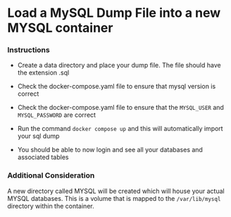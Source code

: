# Load a MySQL Dump File into a new MYSQL container

### Instructions

- Create a data directory and place your dump file. The file should have the extension .sql

- Check the docker-compose.yaml file to ensure that mysql version is correct

- Check the docker-compose.yaml file to ensure that the `MYSQL_USER` and `MYSQL_PASSWORD` are correct

- Run the command `docker compose up` and this will automatically import your sql dump

- You should be able to now login and see all your databases and associated tables

### Additional Consideration

A new directory called MYSQL will be created which will house your actual MYSQL databases. This is a volume that is mapped to the `/var/lib/mysql` directory within the container.